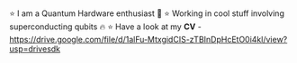 ⭐ I am a Quantum Hardware enthusiast 🥸
⭐ Working in cool stuff involving superconducting qubits 🔥
⭐ Have a look at my **CV** - https://drive.google.com/file/d/1alFu-MtxgidCIS-zTBInDpHcEtO0i4kl/view?usp=drivesdk
